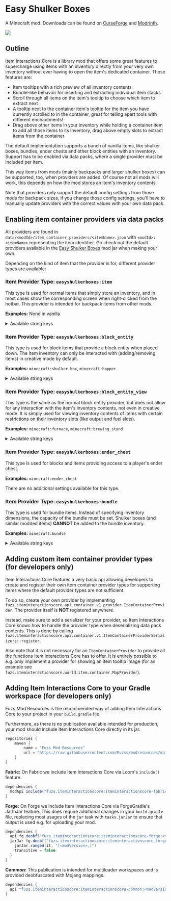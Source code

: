 # Easy Shulker Boxes

A Minecraft mod. Downloads can be found on [CurseForge](https://www.curseforge.com/members/fuzs_/projects) and [Modrinth](https://modrinth.com/user/Fuzs).

![](https://raw.githubusercontent.com/Fuzss/modresources/main/pages/data/easyshulkerboxes/banner.png)

## Outline

Item Interactions Core is a library mod that offers some great features to supercharge using items with an inventory
directly from your very own inventory
without ever having to open the item's dedicated container. Those features are:

- Item tooltips with a rich preview of all inventory contents
- Bundle-like behavior for inserting and extracting individual item stacks
- Scroll through all items on the item's tooltip to choose which item to extract next
- A tooltip next to the container item's tooltip for the item you have currently scrolled to in the container, great for
  telling apart tools with different enchantments!
- Drag above other items in your inventory while holding a container item to add all those items to its inventory, drag
  above empty slots to extract items from the container

The default implementation supports a bunch of vanilla items, like shulker boxes, bundles, ender chests and other block
entities with an inventory. Support has to be enabled via data packs, where a single provider must be included per item.

This way items from mods (mainly backpacks and larger shulker boxes) can be supported, too, when providers are added. Of
course not all mods will work, this depends on how the mod stores an item's inventory contents.

Note that providers only support the default config settings from those mods for backpack sizes, if you change those
config settings, you'll have to manually update providers with the correct values with your own data pack.

## Enabling item container providers via data packs

All providers are found in `data/<modId>/item_container_providers/<itemName>.json` with `<modId>:<itemName>`
representing the item identifier. Go check out the default providers available in
the [Easy Shulker Boxes](https://github.com/Fuzss/easyshulkerboxes) mod jar when
making your own.

Depending on the kind of item that the provider is for, different provider types are available:

### Item Provider Type: `easyshulkerboxes:item`

This type is used for normal items that simply store an inventory, and in most cases show the corresponding screen when
right-clicked from the hotbar. This provider is intended for backpack items from other mods.

**Examples:** None in vanilla

<details>
<summary>Available string keys</summary>

| Key                      | Required | Description                                                                                                                                                                                                                    |
|--------------------------|----------|--------------------------------------------------------------------------------------------------------------------------------------------------------------------------------------------------------------------------------|
| `inventory_width`        | `true`   | Inventory slots width (amount of columns in the item's container screen, e.g. 9 for a simple chest).                                                                                                                           |
| `inventory_height`       | `true`   | Inventory slots height (amount of rows in the item's container screen, e.g. 3 for a simple chest).                                                                                                                             |
| `background_color`       | `false`  | The background color used on the item tooltip, defaults to vanilla's gray container background color.                                                                                                                          |
| `nbt_key`                | `false`  | The string key used in the item nbt tag to store inventory contents, defaults to `Items`. This is treated like a path with parts separated by `/` in case the inventory contents tag is not on the root level of the item tag. |
| `disallowed_items`       | `false`  | Json array of items and item tags included by their internal identifier not allowed to be put into the container belonging to this item. Empty by default.                                                                     |
| `filter_container_items` | `false`  | Are shulker boxes (and similar modded items) **NOT** allowed to be put into the container belonging to this item, defaults to `false`.                                                                                         |
| `equipment_slot`         | `false`  | An equipment slot the item needs to be placed in to allow for inventory interactions in survival mode, like the chest slot for a backpack.                                                                                     |

</details>

### Item Provider Type: `easyshulkerboxes:block_entity`

This type is used for block items that provide a block entity when placed down. The item inventory can only be
interacted with (adding/removing items) in creative mode by default.

**Examples:** `minecraft:shulker_box`, `minecraft:hopper`

<details>
<summary>Available string keys</summary>

| Key                      | Required | Description                                                                                                                                                                                                                    |
|--------------------------|----------|--------------------------------------------------------------------------------------------------------------------------------------------------------------------------------------------------------------------------------|
| `inventory_width`        | `true`   | Inventory slots width (amount of columns in the item's container screen, e.g. 9 for a simple chest).                                                                                                                           |
| `inventory_height`       | `true`   | Inventory slots height (amount of rows in the item's container screen, e.g. 3 for a simple chest).                                                                                                                             |
| `block_entity_type`      | `true`   | The block entity type id.                                                                                                                                                                                                      |
| `background_color`       | `false`  | The background color used on the item tooltip, defaults to vanilla's gray container background color.                                                                                                                          |
| `nbt_key`                | `false`  | The string key used in the item nbt tag to store inventory contents, defaults to `Items`. This is treated like a path with parts separated by `/` in case the inventory contents tag is not on the root level of the item tag. |
| `disallowed_items`       | `false`  | Json array of items and item tags included by their internal identifier not allowed to be put into the container belonging to this item. Empty by default.                                                                     |
| `filter_container_items` | `false`  | Are shulker boxes (and similar modded items) **NOT** allowed to be put into the container belonging to this item, defaults to `false`.                                                                                         |
| `any_game_mode`          | `false`  | Can the player interact with the item's inventory in any game mode, not just creative, defaults to `false`. This is enabled for the built-in shulker box providers.                                                            |
| `equipment_slot`         | `false`  | An equipment slot the item needs to be placed in to allow for inventory interactions in survival mode, like the chest slot for a backpack.                                                                                     |

</details>

### Item Provider Type: `easyshulkerboxes:block_entity_view`

This type is the same as the normal block entity provider, but does not allow for any interaction with the item's
inventory contents, not even in creative mode. It is simply used for viewing inventory contents of items with certain
restrictions on their inventory slots (like output and fuel slots).

**Examples:** `minecraft:furnace`, `minecraft:brewing_stand`

<details>
<summary>Available string keys</summary>

| Key                 | Required | Description                                                                                                                                                                                                                    |
|---------------------|----------|--------------------------------------------------------------------------------------------------------------------------------------------------------------------------------------------------------------------------------|
| `inventory_width`   | `true`   | Inventory slots width (amount of columns in the item's container screen, e.g. 9 for a simple chest).                                                                                                                           |
| `inventory_height`  | `true`   | Inventory slots height (amount of rows in the item's container screen, e.g. 3 for a simple chest).                                                                                                                             |
| `block_entity_type` | `true`   | The block entity type id.                                                                                                                                                                                                      |
| `background_color`  | `false`  | The background color used on the item tooltip, defaults to vanilla's gray container background color.                                                                                                                          |
| `nbt_key`           | `false`  | The string key used in the item nbt tag to store inventory contents, defaults to `Items`. This is treated like a path with parts separated by `/` in case the inventory contents tag is not on the root level of the item tag. |

</details>

### Item Provider Type: `easyshulkerboxes:ender_chest`

This type is used for blocks and items providing access to a player's ender chest.

**Examples:** `minecraft:ender_chest`

There are no additional settings available for this type.

### Item Provider Type: `easyshulkerboxes:bundle`

This type is used for bundle items. Instead of specifying inventory dimensions, the capacity of the bundle must be set.
Shulker boxes (and similar modded items) **CANNOT** be added to the bundle inventory.

**Examples:** `minecraft:bundle`

<details>
<summary>Available string keys</summary>

| Key                | Required | Description                                                                                                                                                                                                                    |
|--------------------|----------|--------------------------------------------------------------------------------------------------------------------------------------------------------------------------------------------------------------------------------|
| `capacity`         | `true`   | Total capacity of the bundle (the available weight), is 64 for the vanilla bundle.                                                                                                                                             |
| `background_color` | `false`  | The background color used on the item tooltip, defaults to vanilla's gray container background color.                                                                                                                          |
| `nbt_key`          | `false`  | The string key used in the item nbt tag to store inventory contents, defaults to `Items`. This is treated like a path with parts separated by `/` in case the inventory contents tag is not on the root level of the item tag. |
| `disallowed_items` | `false`  | Json array of items and item tags included by their internal identifier not allowed to be put into the container belonging to this item. Empty by default.                                                                     |

</details>

## Adding custom item container provider types (for developers only)

Item Interactions Core features a very basic api allowing developers to create and register their own item container
provider types for supporting items where the default provider types are not sufficient.

To do so, create your own provider by
implementing `fuzs.iteminteractionscore.api.container.v1.provider.ItemContainerProvider`. The provider itself is **NOT**
registered anywhere.

Instead, make sure to add a serializer for your provider, so Item Interactions Core knows how to handle the provider
type when deserializing data pack contents.
This is done by calling `fuzs.iteminteractionscore.api.container.v1.ItemContainerProviderSerializers::register`.

Also note that it is not necessary for an `ItemContainerProvider` to provide all the functions Item Interactions Core
has to offer. It is entirely possible to e.g. only implement a provider for showing an item tooltip image (for an
example see `fuzs.iteminteractionscore.world.item.container.MapProvider`).

## Adding Item Interactions Core to your Gradle workspace (for developers only)

Fuzs Mod Resources is the recommended way of adding Item Interactions Core to your project in your `build.gradle` file. 

Furthermore, as there is no publication available intended for production, your mod should include Item Interactions Core directly in its jar.
```groovy
repositories {
    maven {
        name = "Fuzs Mod Resources"
        url = "https://raw.githubusercontent.com/Fuzss/modresources/main/maven/"
    }
}
```

**Fabric:** On Fabric we include Item Interactions Core via Loom's `include()` feature.
```groovy
dependencies {
  modApi include("fuzs.iteminteractionscore:iteminteractionscore-fabric:<modVersion>")      // e.g. 5.0.0 for Minecraft 1.19.3
}
```

**Forge:** On Forge we include Item Interactions Core via ForgeGradle's JarInJar feature. This does require additional changes in your `build.gradle` file, replacing most usages of the `jar` task with `tasks.jarJar` to ensure that output is used e.g. for uploading your mod.
```groovy
dependencies {
  api fg.deobf("fuzs.iteminteractionscore:iteminteractionscore-forge:<modVersion>")         // e.g. 5.0.0 for Minecraft 1.19.3
  jarJar fg.deobf("fuzs.iteminteractionscore:iteminteractionscore-forge:<modVersion>") {
    jarJar.ranged(it, "[<modVersion>,)")
    transitive = false
  }
}
```

**Common:** This publication is intended for multiloader workspaces and is provided deobfuscated with Mojang mappings.
```groovy
dependencies {
  api "fuzs.iteminteractionscore:iteminteractionscore-common:<modVersion>"      // e.g. 5.0.0 for Minecraft 1.19.3
}
```
